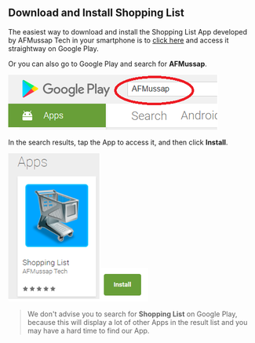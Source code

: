 ## Download and Install Shopping List

The easiest way to download and install the Shopping List App developed by AFMussap Tech in your smartphone is to [click here](https://play.google.com/store/apps/details?id=mussapappsshoppinglist.fmussap.com.shoppinglist) and access it straightway on Google Play. 

Or you can also go to Google Play and search for **AFMussap**.

![](/images/google-play-search.png)

In the search results, tap the App to access it, and then click **Install**.

![](/images/Tap-App.png)![](/images/Install.png)

> We don't advise you to search for **Shopping List** on Google Play, because this will display a lot of other Apps in the result list and you may have a hard time to find our App. 
